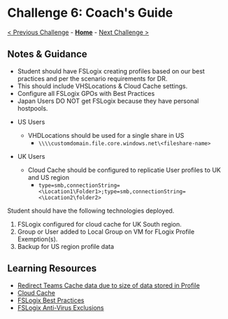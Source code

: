 # Challenge 6: Coach's Guide

[< Previous Challenge](./05-Create-Configure-HostPools.md) - **[Home](./README.md)** - [Next Challenge >](./07-Install-Configure-Apps.md)

## Notes & Guidance

- Student should have FSLogix creating profiles based on our best practices and per the scenario requirements for DR. 
- This should include VHSLocations & Cloud Cache settings.  
- Configure all FSLogix GPOs with Best Practices 
- Japan Users DO NOT get FSLogix because they have personal hostpools.  
 * US Users
    * VHDLocations should be used for a single share in US 
        - `\\\\customdomain.file.core.windows.net\<fileshare-name>`

 * UK Users
    * Cloud Cache should be configured to replicatie User profiles to UK and US region
        - `type=smb,connectionString=<\Location1\Folder1>;type=smb,connectionString=<\Location2\folder2>`

Student should have the following technologies deployed.  
1. FSLogix configured for cloud cache for UK South region.   
2. Group or User added to Local Group on VM for FLogix Profile Exemption(s).  
3. Backup for US region profile data

## Learning Resources
- [Redirect Teams Cache data due to size of data stored in Profile](https://techcommunity.microsoft.com/t5/windows-virtual-desktop/wvd-fslogix-reduce-profile-container-size-exclude-teams-cache/m-p/1503683)  
- [Cloud Cache](https://docs.microsoft.com/en-us/fslogix/configure-cloud-cache-tutorial)
- [FSLogix Best Practices](https://docs.microsoft.com/en-us/azure/architecture/example-scenario/wvd/windows-virtual-desktop-fslogix#best-practice-settings-for-enterprises)
- [FSLogix Anti-Virus Exclusions](https://docs.microsoft.com/en-us/azure/architecture/example-scenario/wvd/windows-virtual-desktop-fslogix#antivirus-exclusions)
